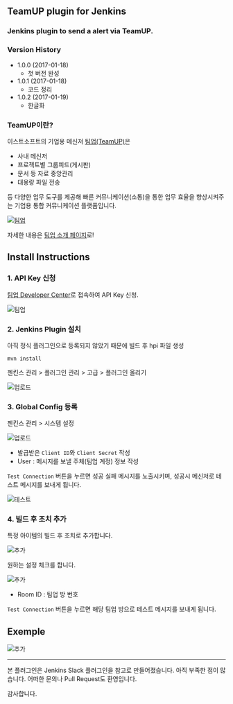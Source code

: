 TeamUP plugin for Jenkins
-------------------------

### Jenkins plugin to send a alert via TeamUP.

### Version History

-	1.0.0 (2017-01-18)
	-	첫 버전 완성
-	1.0.1 (2017-01-18)
	-	코드 정리
-	1.0.2 (2017-01-19)
	-	한글화

### TeamUP이란?

이스트소프트의 기업용 메신저 [팀업(TeamUP)](http://tmup.com)은

-	사내 메신저
-	프로젝트별 그룹피드(게시판)
-	문서 등 자료 중앙관리
-	대용량 파일 전송

등 다양한 업무 도구를 제공해 빠른 커뮤니케이션(소통)을 통한 업무 효율을 향상시켜주는 기업용 통합 커뮤니케이션 플랫폼입니다.

[![팀업](/images/teamup.jpg)](https://tmup.com/)

자세한 내용은 [팀업 소개 페이지](https://tmup.com/main/function)로!

Install Instructions
--------------------

### 1. API Key 신청

[팀업 Developer Center](https://tmup.com/main/developer)로 접속하여 API Key 신청.

![팀업](/images/developer_center.png)

### 2. Jenkins Plugin 설치

아직 정식 플러그인으로 등록되지 않았기 때문에 빌드 후 hpi 파일 생성

```
mvn install
```

젠킨스 관리 > 플러그인 관리 > 고급 > 플러그인 올리기

![업로드](/images/upload.png)

### 3. Global Config 등록

젠킨스 관리 > 시스템 설정

![업로드](/images/global_config.png)

-	발급받은 `Client ID`와 `Client Secret` 작성
-	User : 메시지를 보낼 주체(팀업 계정) 정보 작성

`Test Connection` 버튼을 누르면 성공 실패 메시지를 노출시키며, 성공시 메신저로 테스트 메시지를 보내게 됩니다.

![테스트](/images/test.png)

### 4. 빌드 후 조치 추가

특정 아이템의 빌드 후 조치로 추가합니다.

![추가](/images/add.png)

원하는 설정 체크를 합니다.

![추가](/images/config.png)

-	Room ID : 팀업 방 번호

`Test Connection` 버튼을 누르면 해당 팀업 방으로 테스트 메시지를 보내게 됩니다.

Exemple
-------

![추가](/images/ex.png)

---

본 플러그인은 Jenkins Slack 플러그인을 참고로 만들어졌습니다. 아직 부족한 점이 많습니다. 어떠한 문의나 Pull Request도 환영입니다.

감사합니다.
